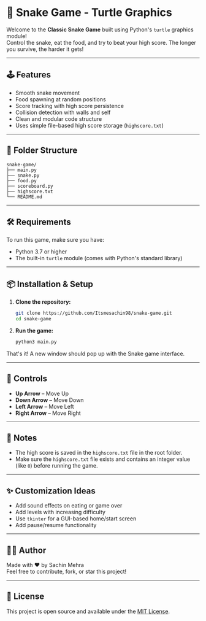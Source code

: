 # 🐍 Snake Game - Turtle Graphics

Welcome to the **Classic Snake Game** built using Python's `turtle` graphics module!  
Control the snake, eat the food, and try to beat your high score. The longer you survive, the harder it gets!

---

## 🕹️ Features

-   Smooth snake movement
-   Food spawning at random positions
-   Score tracking with high score persistence
-   Collision detection with walls and self
-   Clean and modular code structure
-   Uses simple file-based high score storage (`highscore.txt`)

---

## 📁 Folder Structure

```
snake-game/
├── main.py
├── snake.py
├── food.py
├── scoreboard.py
├── highscore.txt
└── README.md
```

---

## 🛠️ Requirements

To run this game, make sure you have:

-   Python 3.7 or higher
-   The built-in `turtle` module (comes with Python's standard library)

---

## 📦 Installation & Setup

1. **Clone the repository:**

    ```bash
    git clone https://github.com/Itsmesachin98/snake-game.git
    cd snake-game
    ```

2. **Run the game:**
    ```bash
    python3 main.py
    ```

That's it! A new window should pop up with the Snake game interface.

---

## 🧠 Controls

-   **Up Arrow** – Move Up
-   **Down Arrow** – Move Down
-   **Left Arrow** – Move Left
-   **Right Arrow** – Move Right

---

## 📝 Notes

-   The high score is saved in the `highscore.txt` file in the root folder.
-   Make sure the `highscore.txt` file exists and contains an integer value (like `0`) before running the game.

---

## ✨ Customization Ideas

-   Add sound effects on eating or game over
-   Add levels with increasing difficulty
-   Use `tkinter` for a GUI-based home/start screen
-   Add pause/resume functionality

---

## 🧑‍💻 Author

Made with ❤️ by Sachin Mehra  
Feel free to contribute, fork, or star this project!

---

## 📃 License

This project is open source and available under the [MIT License](LICENSE).
